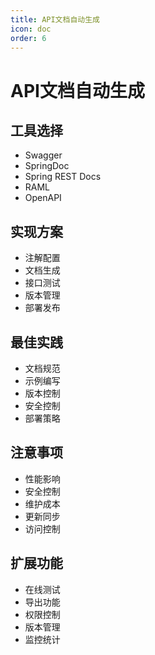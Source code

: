 ```yaml
---
title: API文档自动生成
icon: doc
order: 6
---
```


# API文档自动生成

## 工具选择
- Swagger
- SpringDoc
- Spring REST Docs
- RAML
- OpenAPI

## 实现方案
- 注解配置
- 文档生成
- 接口测试
- 版本管理
- 部署发布

## 最佳实践
- 文档规范
- 示例编写
- 版本控制
- 安全控制
- 部署策略

## 注意事项
- 性能影响
- 安全控制
- 维护成本
- 更新同步
- 访问控制

## 扩展功能
- 在线测试
- 导出功能
- 权限控制
- 版本管理
- 监控统计
